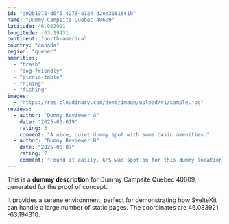 ```yaml
---
id: "a92b1978-d6f5-4278-a124-d2ee3081841b"
name: "Dummy Campsite Quebec 40609"
latitude: 46.083921
longitude: -63.19431
continent: "north-america"
country: "canada"
region: "quebec"
amenities:
  - "trash"
  - "dog-friendly"
  - "picnic-table"
  - "hiking"
  - "fishing"
images:
  - "https://res.cloudinary.com/demo/image/upload/v1/sample.jpg"
reviews:
  - author: "Dummy Reviewer A"
    date: "2025-03-019"
    rating: 3
    comment: "A nice, quiet dummy spot with some basic amenities."
  - author: "Dummy Reviewer B"
    date: "2025-06-07"
    rating: 2
    comment: "Found it easily. GPS was spot on for this dummy location."
---
```


This is a **dummy description** for Dummy Campsite Quebec 40609, generated for the proof of concept.

It provides a serene environment, perfect for demonstrating how SvelteKit can handle a large number of static pages. The coordinates are 46.083921, -63.194310.
